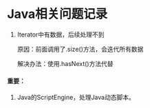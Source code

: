 # Java相关问题记录

1. Iterator中有数据，后续处理不到

   原因：前面调用了.size()方法，会迭代所有数据

   解决办法：使用.hasNext()方法代替

#### 重要：

1. Java的ScriptEngine，处理Java动态脚本。